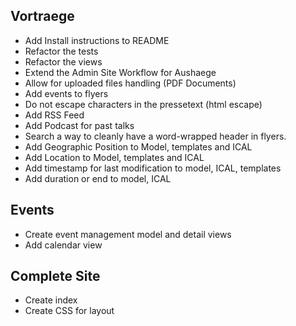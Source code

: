 ## Vortraege

 * Add Install instructions to README
 * Refactor the tests
 * Refactor the views
 * Extend the Admin Site Workflow for Aushaege
 * Allow for uploaded files handling (PDF Documents)
 * Add events to flyers
 * Do not escape characters in the pressetext (html escape)
 * Add RSS Feed
 * Add Podcast for past talks
 * Search a way to cleanly have a word-wrapped header in flyers.
 * Add Geographic Position to Model, templates and ICAL 
 * Add Location to Model, templates and ICAL 
 * Add timestamp for last modification to model, ICAL, templates 
 * Add duration or end to model, ICAL

## Events
 
 * Create event management model and detail views
 * Add calendar view

## Complete Site

 * Create index
 * Create CSS for layout